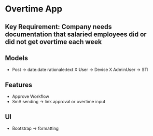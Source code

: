 # Overtime App

## Key Requirement: Company needs documentation that salaried employees did or did not get overtime each week

## Models
- Post -> date:date rationale:text
X User -> Devise
X AdminUser -> STI

## Features
- Approve Workflow
- SmS sending -> link approval or overtime input

## UI
- Bootstrap -> formatting

